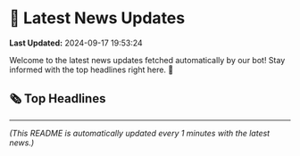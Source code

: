 # 📰 Latest News Updates
**Last Updated:** 2024-09-17 19:53:24

Welcome to the latest news updates fetched automatically by our bot! Stay informed with the top headlines right here. 🚀

## 🗞️ Top Headlines

---
*(This README is automatically updated every 1 minutes with the latest news.)*
